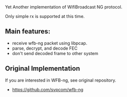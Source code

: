 Yet Another implementation of WifiBroadcast NG protocol.

Only simple rx is supported at this time.

Main features:
--------------
- receive wfb-ng packet using libpcap.
- parse, decrypt, and decode FEC
- don't send decoded frame to other system

## Original Implementation
If you are interested in WFB-ng, see original repository.
- https://github.com/svpcom/wfb-ng
